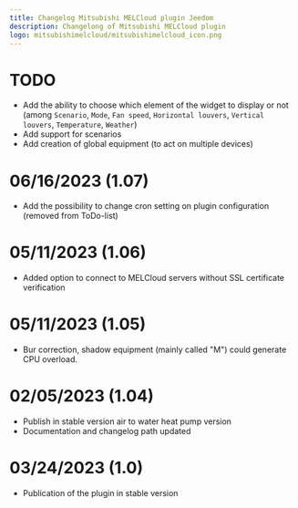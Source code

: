```yaml
---
title: Changelog Mitsubishi MELCloud plugin Jeedom
description: Changelong of Mitsubishi MELCloud plugin
logo: mitsubishimelcloud/mitsubishimelcloud_icon.png
---
```


# TODO
- Add the ability to choose which element of the widget to display or not (among `Scenario`, `Mode`, `Fan speed`, `Horizontal louvers`, `Vertical louvers`, `Temperature`, `Weather`)
- Add support for scenarios
- Add creation of global equipment (to act on multiple devices)

# 06/16/2023 (1.07)
 - Add the possibility to change cron setting on plugin configuration (removed from ToDo-list)

# 05/11/2023 (1.06)
 - Added option to connect to MELCloud servers without SSL certificate verification

# 05/11/2023 (1.05)
 - Bur correction, shadow equipment (mainly called "M") could generate CPU overload.

# 02/05/2023 (1.04)
 - Publish in stable version air to water heat pump version
 - Documentation and changelog path updated

# 03/24/2023 (1.0)
- Publication of the plugin in stable version